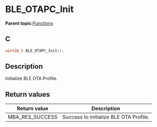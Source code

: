 # BLE\_OTAPC\_Init

**Parent topic:**[Functions](GUID-80B410B9-3704-4EDB-9A00-B805DADA45F9.md)

## C

```c
uint16_t BLE_OTAPC_Init();
```

## Description

Initialize BLE OTA Profile.

## Return values

|Return value|Description|
|------------|-----------|
|MBA\_RES\_SUCCESS|Success to initialize BLE OTA Profile.|

